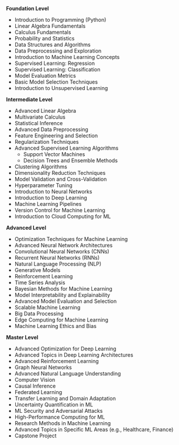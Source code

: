 **Foundation Level**

*   Introduction to Programming (Python)
*   Linear Algebra Fundamentals
*   Calculus Fundamentals
*   Probability and Statistics
*   Data Structures and Algorithms
*   Data Preprocessing and Exploration
*   Introduction to Machine Learning Concepts
*   Supervised Learning: Regression
*   Supervised Learning: Classification
*   Model Evaluation Metrics
*   Basic Model Selection Techniques
*   Introduction to Unsupervised Learning

**Intermediate Level**

*   Advanced Linear Algebra
*   Multivariate Calculus
*   Statistical Inference
*   Advanced Data Preprocessing
*   Feature Engineering and Selection
*   Regularization Techniques
*   Advanced Supervised Learning Algorithms
    *   Support Vector Machines
    *   Decision Trees and Ensemble Methods
*   Clustering Algorithms
*   Dimensionality Reduction Techniques
*   Model Validation and Cross-Validation
*   Hyperparameter Tuning
*   Introduction to Neural Networks
*   Introduction to Deep Learning
*   Machine Learning Pipelines
*   Version Control for Machine Learning
*   Introduction to Cloud Computing for ML

**Advanced Level**

*   Optimization Techniques for Machine Learning
*   Advanced Neural Network Architectures
*   Convolutional Neural Networks (CNNs)
*   Recurrent Neural Networks (RNNs)
*   Natural Language Processing (NLP)
*   Generative Models
*   Reinforcement Learning
*   Time Series Analysis
*   Bayesian Methods for Machine Learning
*   Model Interpretability and Explainability
*   Advanced Model Evaluation and Selection
*   Scalable Machine Learning
*   Big Data Processing
*   Edge Computing for Machine Learning
*   Machine Learning Ethics and Bias

**Master Level**

*   Advanced Optimization for Deep Learning
*   Advanced Topics in Deep Learning Architectures
*   Advanced Reinforcement Learning
*   Graph Neural Networks
*   Advanced Natural Language Understanding
*   Computer Vision
*   Causal Inference
*   Federated Learning
*   Transfer Learning and Domain Adaptation
*   Uncertainty Quantification in ML
*   ML Security and Adversarial Attacks
*   High-Performance Computing for ML
*   Research Methods in Machine Learning
*   Advanced Topics in Specific ML Areas (e.g., Healthcare, Finance)
*   Capstone Project

